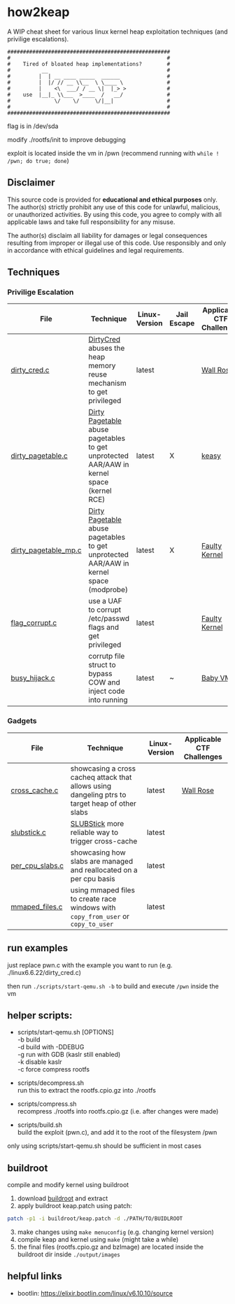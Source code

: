 # how2keap

A WIP cheat sheet for various linux kernel heap exploitation techniques (and privilige escalations).

```
####################################################
#                                                  #
#    Tired of bloated heap implementations?        #
#          __                                      #
#         |  | __ ____ _____  ______               #
#         |  |/ // __ \\__  \ \____ \              #
#         |    <\  ___/ / __ \|  |_> >             #
#    use  |__|_ \\___  >____  /   __/              #
#              \/    \/     \/|__|                 #
#                                                  #
####################################################
```

flag is in /dev/sda

modify ./rootfs/init to improve debugging

exploit is located inside the vm in /pwn (recommend running with `while ! /pwn; do true; done`)

## Disclaimer

This source code is provided for **educational and ethical purposes** only. The author(s) strictly prohibit any use of this code for unlawful, malicious, or unauthorized activities. By using this code, you agree to comply with all applicable laws and take full responsibility for any misuse.

The author(s) disclaim all liability for damages or legal consequences resulting from improper or illegal use of this code. Use responsibly and only in accordance with ethical guidelines and legal requirements.

## Techniques

### Privilige Escalation

| File                          | Technique                                                    | Linux-Version | Jail Escape | Applicable CTF Challenges                             |
| - | - | - | - | - |
| [dirty\_cred.c](/linux6.6.22/dirty_cred.c) | [DirtyCred](https://github.com/Markakd/DirtyCred) abuses the heap memory reuse mechanism to get privileged  | latest          | | [Wall Rose](https://ctf2023.hitcon.org/dashboard/#15) |
| [dirty\_pagetable.c](/linux6.6.22/dirty_pagetable.c) | [Dirty Pagetable](https://yanglingxi1993.github.io/dirty_pagetable/dirty_pagetable.html) abuse pagetables to get unprotected AAR/AAW in kernel space (kernel RCE) | latest        | X| [keasy](https://ptr-yudai.hatenablog.com/entry/2023/12/08/093606#Dirty-Pagetable) |
| [dirty\_pagetable\_mp.c](/linux6.6.22/dirty_pagetable_mp.c) | [Dirty Pagetable](https://yanglingxi1993.github.io/dirty_pagetable/dirty_pagetable.html) abuse pagetables to get unprotected AAR/AAW in kernel space (modprobe) | latest        | X | [Faulty Kernel](https://github.com/DownUnderCTF/Challenges_2024_Public/tree/main/pwn/faulty-kernel) |
| [flag\_corrupt.c](/linux6.6.22/flag_corrupt.c) | use a UAF to corrupt /etc/passwd flags and get privileged | latest        |   | [Faulty Kernel](https://github.com/DownUnderCTF/Challenges_2024_Public/tree/main/pwn/faulty-kernel) |
| [busy\_hijack.c](/linux6.6.22/busy_hijack.c) | corrutp file struct to bypass COW and inject code into running | latest        | ~ | [Baby VMA](https://github.com/ECSC2024/ECSC2024-CTF-Jeopardy/tree/main/pwn05) |

### Gadgets
| File                          | Technique                                                    | Linux-Version | Applicable CTF Challenges                             |
| - | - | - | - |
| [cross\_cache.c](/linux6.6.22/cross_cache.c) | showcasing a cross cacheq attack that allows using dangeling ptrs to target heap of other slabs | latest  | [Wall Rose](https://ctf2023.hitcon.org/dashboard/#15)
| [slubstick.c](/linux6.6.22/slubstick.c) | [SLUBStick](https://github.com/IAIK/SLUBStick) more reliable way to trigger cross-cache  | latest        |  |
| [per\_cpu\_slabs.c](/linux6.6.22/per_cpu_slabs.c) | showcasing how slabs are managed and reallocated on a per cpu basis| latest  |
| [mmaped\_files.c](/linux6.6.22/mmaped_files.c) |   using mmaped files to create race windows with `copy_from_user` or `copy_to_user`  | latest |


## run examples
just replace pwn.c with the example you want to run (e.g. ./linux6.6.22/dirty\_cred.c)

then run `./scripts/start-qemu.sh -b` to build and execute `/pwn` inside the vm

## helper scripts:

+ scripts/start-qemu.sh [OPTIONS]\
  -b build \
  -d build with -DDEBUG\
  -g run with GDB (kaslr still enabled)\
  -k disable kaslr \
  -c force compress rootfs

+ scripts/decompress.sh\
  run this to extract the rootfs.cpio.gz into ./rootfs

+ scripts/compress.sh\
  recompress ./rootfs into rootfs.cpio.gz (i.e. after changes were made)

+ scripts/build.sh\
  build the exploit (pwn.c), and add it to the root of the filesystem /pwn


only using scripts/start-qemu.sh should be sufficient in most cases

## buildroot
compile and modify kernel using buildroot

1. download [buildroot](https://buildroot.org/download.html) and extract
2. apply buildroot keap.patch using patch:
```bash
patch -p1 -i buildroot/keap.patch -d ./PATH/TO/BUIDLROOT
```
3. make changes using `make menuconfig` (e.g. changing kernel version)
4. compile keap and kernel using `make` (might take a while)
5. the final files (rootfs.cpio.gz and bzImage) are located inside the buildroot dir inside `./output/images`

## helpful links
+ bootlin: https://elixir.bootlin.com/linux/v6.10.10/source
